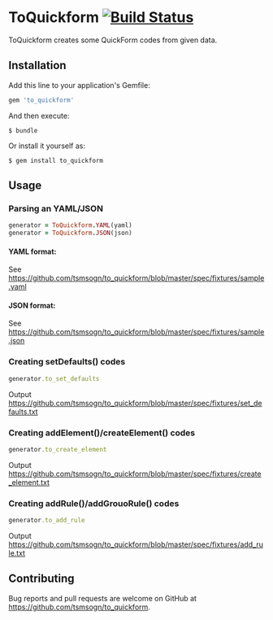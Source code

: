 # ToQuickform [![Build Status](https://travis-ci.org/tsmsogn/to_quickform.svg?branch=master)](https://travis-ci.org/tsmsogn/to_quickform)

ToQuickform creates some QuickForm codes from given data.

## Installation

Add this line to your application's Gemfile:

```ruby
gem 'to_quickform'
```

And then execute:

    $ bundle

Or install it yourself as:

    $ gem install to_quickform

## Usage

### Parsing an YAML/JSON 

```ruby
generator = ToQuickform.YAML(yaml)
generator = ToQuickform.JSON(json)
```

#### YAML format:

See https://github.com/tsmsogn/to_quickform/blob/master/spec/fixtures/sample.yaml

#### JSON format:

See https://github.com/tsmsogn/to_quickform/blob/master/spec/fixtures/sample.json

### Creating setDefaults() codes

```ruby
generator.to_set_defaults
```

Output https://github.com/tsmsogn/to_quickform/blob/master/spec/fixtures/set_defaults.txt

### Creating addElement()/createElement() codes

```ruby
generator.to_create_element
```

Output https://github.com/tsmsogn/to_quickform/blob/master/spec/fixtures/create_element.txt

### Creating addRule()/addGrouoRule() codes

```ruby
generator.to_add_rule
```

Output https://github.com/tsmsogn/to_quickform/blob/master/spec/fixtures/add_rule.txt

## Contributing

Bug reports and pull requests are welcome on GitHub at https://github.com/tsmsogn/to_quickform.
